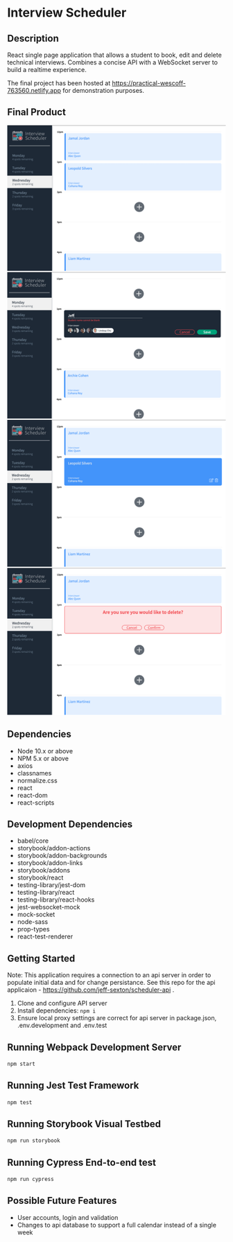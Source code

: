 Interview Scheduler
=========

## Description

React single page application that allows a student to book, edit and delete technical interviews. Combines a concise API with a WebSocket server to build a realtime experience.

The final project has been hosted at https://practical-wescoff-763560.netlify.app for demonstration purposes.
 

## Final Product

!["Appointment Display"](https://raw.githubusercontent.com/jeff-sexton/scheduler/master/docs/Appointment_display.png)
!["Booking Interview"](https://raw.githubusercontent.com/jeff-sexton/scheduler/master/docs/Booking_interview.png)
!["Edit or Delete Interview"](https://raw.githubusercontent.com/jeff-sexton/scheduler/master/docs/EditDelete_interview.png)
!["Delete Confirmation"](https://raw.githubusercontent.com/jeff-sexton/scheduler/master/docs/Delete_confirmation.png)

## Dependencies

- Node 10.x or above
- NPM 5.x or above
- axios
- classnames
- normalize.css
- react
- react-dom
- react-scripts

## Development Dependencies

- babel/core
- storybook/addon-actions
- storybook/addon-backgrounds
- storybook/addon-links
- storybook/addons
- storybook/react
- testing-library/jest-dom
- testing-library/react
- testing-library/react-hooks
- jest-websocket-mock
- mock-socket
- node-sass
- prop-types
- react-test-renderer

## Getting Started

Note: This application requires a connection to an api server in order to populate initial data and for change persistance. See this repo for the api applicaion - https://github.com/jeff-sexton/scheduler-api .

1. Clone and configure API server
2. Install dependencies: `npm i`
3. Ensure local proxy settings are correct for api server in package.json, .env.development and .env.test

## Running Webpack Development Server

```sh
npm start
```

## Running Jest Test Framework

```sh
npm test
```

## Running Storybook Visual Testbed

```sh
npm run storybook
```

## Running Cypress End-to-end test

```sh
npm run cypress
```


## Possible Future Features

- User accounts, login and validation
- Changes to api database to support a full calendar instead of a single week
